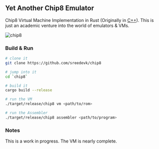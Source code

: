 ## Yet Another Chip8 Emulator

Chip8 Virtual Machine Implementation in Rust (Originally in [C++](https://github.com/sreedevk/chip8/tree/cpp)).
This is just an academic venture into the world of emulators & VMs.

![chip8](https://user-images.githubusercontent.com/36154121/137998301-8c7918ea-08ab-40b0-8cf1-d68918ef57d3.gif)

### Build & Run
```sh
# clone it 
git clone https://github.com/sreedevk/chip8

# jump into it
cd `chip8`

# build it
cargo build --release

# run the VM
./target/release/chip8 vm <path/to/rom>

# run the Assembler
./target/release/chip8 assembler <path/to/program>
```

### Notes
This is a work in progress. The VM is nearly complete.
